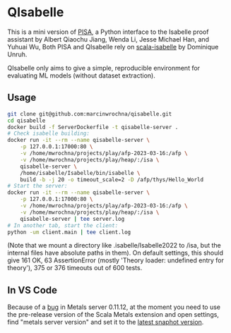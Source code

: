 # QIsabelle
This is a mini version of [PISA](https://github.com/albertqjiang/Portal-to-ISAbelle),
a Python interface to the Isabelle proof assistant by Albert Qiaochu Jiang, Wenda Li, Jesse Michael Han, and Yuhuai Wu,
Both PISA and QIsabelle rely on [scala-isabelle](https://github.com/dominique-unruh/scala-isabelle) by Dominique Unruh.

QIsabelle only aims to give a simple, reproducible environment for evaluating ML models (without dataset extraction).

## Usage
```bash
git clone git@github.com:marcinwrochna/qisabelle.git
cd qisabelle
docker build -f ServerDockerfile -t qisabelle-server .
# Check isabelle building:
docker run -it --rm --name qisabelle-server \
    -p 127.0.0.1:17000:80 \
    -v /home/mwrochna/projects/play/afp-2023-03-16:/afp \
    -v /home/mwrochna/projects/play/heap/:/isa \
    qisabelle-server \
    /home/isabelle/Isabelle/bin/isabelle \
    build -b -j 20 -o timeout_scale=2 -D /afp/thys/Hello_World
# Start the server:
docker run -it --rm --name qisabelle-server \
    -p 127.0.0.1:17000:80 \
    -v /home/mwrochna/projects/play/afp-2023-03-16:/afp \
    -v /home/mwrochna/projects/play/heap/:/isa \
    qisabelle-server | tee server.log
# In another tab, start the client:
python -um client.main | tee client.log
```
(Note that we mount a directory like .isabelle/Isabelle2022 to /isa, but the internal files have absolute paths in them).
On default settings, this should give 161 OK, 63 AssertionError (mostly 'Theory loader: undefined entry for theory'), 375 or 376 timeouts out of 600 tests.

## In VS Code
Because of a [bug](https://github.com/scalameta/metals/issues/5387) in Metals server 0.11.12,
at the moment you need to use the pre-release version of the Scala Metals extension and open
settings, find "metals server version" and set it to the
[latest snaphot version](https://scalameta.org/metals/docs/#latest-metals-server-versions).